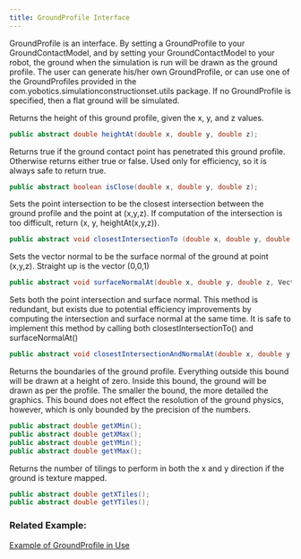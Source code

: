 ```yaml
---
title: GroundProfile Interface
---
```


GroundProfile is an interface. By setting a GroundProfile to your GroundContactModel, and by setting your GroundContactModel to your robot, the ground when the simulation is run will be drawn as the ground profile.
The user can generate his/her own GroundProfile, or can use one of the GroundProfiles provided in the com.yobotics.simulationconstructionset.utils package. 
If no GroundProfile is specified, then a flat ground will be simulated.

Returns the height of this ground profile, given the x, y, and z values.
```java
public abstract double heightAt(double x, double y, double z);
```

Returns true if the ground contact point has penetrated this ground profile. Otherwise returns either true or false. Used only for efficiency, so it is always safe to return true.
```java
public abstract boolean isClose(double x, double y, double z);
```

Sets the point intersection to be the closest intersection between the ground profile and the point at (x,y,z). If computation of the intersection is too difficult, return (x, y, heightAt(x,y,z)).
```java
public abstract void closestIntersectionTo (double x, double y, double z, Point3d intersection);
```

Sets the vector normal to be the surface normal of the ground at point (x,y,z). Straight up is the vector (0,0,1)
```java
public abstract void surfaceNormalAt(double x, double y, double z, Vector3d normal);
```

Sets both the point intersection and surface normal. This method is redundant, but exists due to potential efficiency improvements by computing the intersection and surface normal at the same time. It is safe to implement this method by calling both closestIntersectionTo() and surfaceNormalAt()
```java
public abstract void closestIntersectionAndNormalAt(double x, double y, double z, Point3d intersection, Vector3d normal);
```

Returns the boundaries of the ground profile. Everything outside this bound will be drawn at a height of zero. Inside this bound, the ground will be drawn as per the profile. The smaller the bound, the more detailed the graphics. This bound does not effect the resolution of the ground physics, however, which is only bounded by the precision of the numbers.
```java
public abstract double getXMin(); 
public abstract double getXMax(); 
public abstract double getYMin(); 
public abstract double getYMax();
```

Returns the number of tilings to perform in both the x and y direction if the ground is texture mapped.
```java
public abstract double getXTiles(); 
public abstract double getYTiles();
```

### Related Example: 

[Example of GroundProfile in Use](https://ihmcrobotics.github.io/simulation-construction-set/docs/04-wavy-ground-profile.html)